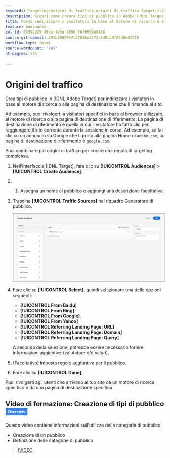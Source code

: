 ```yaml
---
keywords: Targeting;origini di traffico;origini di traffico target;traffico da motore di ricerca;motore di ricerca;pagina di destinazione;pagina di destinazione di target;pagina di destinazione di riferimento
description: Scopri come creare tipi di pubblico in Adobe [!DNL Target] per indirizzare i visitatori in base al motore di ricerca o alla pagina di destinazione che li rimanda al tuo sito.
title: Posso indirizzare i visitatori in base al motore di ricerca o al sito di riferimento?
feature: Audiences
exl-id: 61902d29-36ea-4d9a-8650-f6f6690a545b
source-git-commit: 293b2869957c2781be8272cfd0cc9f82d8e4f0f0
workflow-type: tm+mt
source-wordcount: '241'
ht-degree: 52%

---
```


# Origini del traffico

Crea tipi di pubblico in [!DNL Adobe Target] per indirizzare i visitatori in base al motore di ricerca o alla pagina di destinazione che li rimanda al sito.

Ad esempio, puoi rivolgerti a visitatori specifici in base al browser utilizzato, al motore di ricerca o alla pagina di destinazione di riferimento. La pagina di destinazione di riferimento è quella in cui il visitatore ha fatto clic per raggiungere il sito corrente durante la sessione in corso. Ad esempio, se fai clic su un annuncio su Google che ti porta alla pagina Home di `adobe.com`, la pagina di destinazione di riferimento è `google.com`.

Puoi combinare più origini di traffico per creare una regola di targeting complessa.

1. Nell&#39;interfaccia [!DNL Target], fare clic su **[!UICONTROL Audiences]** > **[!UICONTROL Create Audience]**.
1. &#x200B;
   1. Assegna un nome al pubblico e aggiungi una descrizione facoltativa.
1. Trascina **[!UICONTROL Traffic Sources]** nel riquadro Generatore di pubblico.

   ![immagine target_traffic_source](assets/target_traffic_source.png)

1. Fare clic su **[!UICONTROL Select]**, quindi selezionare una delle opzioni seguenti:

   * **[!UICONTROL From Baidu]**
   * **[!UICONTROL From Bing]**
   * **[!UICONTROL From Google]**
   * **[!UICONTROL From Yahoo]**
   * **[!UICONTROL Referring Landing Page: URL]**
   * **[!UICONTROL Referring Landing Page: Domain]**
   * **[!UICONTROL Referring Landing Page: Query]**

   A seconda della selezione, potrebbe essere necessario fornire informazioni aggiuntive (valutatore e/o valori).

1. (Facoltativo) Imposta regole aggiuntive per il pubblico.
1. Fare clic su **[!UICONTROL Done]**.

Puoi rivolgerti agli utenti che arrivano al tuo sito da un motore di ricerca specifico o da una pagina di destinazione specifica.

## Video di formazione: Creazione di tipi di pubblico ![Icona panoramica](/help/main/assets/overview.png)

Questo video contiene informazioni sull&#39;utilizzo delle categorie di pubblico.

* Creazione di un pubblico
* Definizione delle categorie di pubblico

>[!VIDEO](https://video.tv.adobe.com/v/17392)
